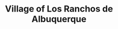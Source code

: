 ---
layout: repo
title: "Village of Los Ranchos de Albuquerque "
id: 23826
permalink: repos/23826/
---